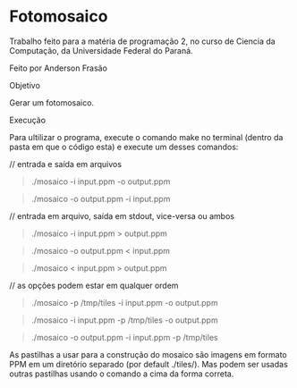 # Fotomosaico
Trabalho feito para a matéria de programação 2, no curso de Ciencia da Computação, da Universidade Federal do Paraná.

Feito por Anderson Frasão

Objetivo

Gerar um fotomosaico.

Execução

Para ultilizar o programa, execute o comando make no terminal (dentro da pasta em que o código esta) e execute um desses comandos:

// entrada e saída em arquivos

> ./mosaico -i input.ppm  -o output.ppm

> ./mosaico -o output.ppm -i input.ppm

// entrada em arquivo, saída em stdout, vice-versa ou ambos

> ./mosaico -i input.ppm  > output.ppm

> ./mosaico -o output.ppm < input.ppm

> ./mosaico <  input.ppm  > output.ppm

// as opções podem estar em qualquer ordem

> ./mosaico -p /tmp/tiles -i input.ppm -o output.ppm

> ./mosaico -i input.ppm -p /tmp/tiles -o output.ppm

> ./mosaico -o output.ppm -i input.ppm -p /tmp/tiles

As pastilhas a usar para a construção do mosaico são imagens em formato PPM em um diretório separado (por default ./tiles/).
Mas podem ser usadas outras pastilhas usando o comando a cima da forma correta.
